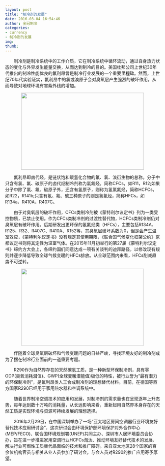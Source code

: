 ```yaml
---
layout: post
title: "制冷剂的发展"
date: 2016-03-04 16:54:46
author: 金冠制冷
categories: 
- currency
- 制冷剂的发展
img: 
thumb: 
---
```


　　制冷剂是制冷系统中的工作介质，它在制冷系统中循环流动，通过自身热力状态的变化与外界发生能量交换，从而达到制冷的目的。美国杜邦公司上世纪30年代推出的制冷性能优良的氟利昂曾是制冷行业发展的一个重要里程碑。然而，上世纪70年代实验证实，氟利昂中的氯或溴原子会对臭氧层产生强烈的破坏作用，从而导致对地球环境有害紫外线的增加。
<!--more-->

<div  align="center">    
<img src="http://www.jg-zl.com/assets/img/currency1.png" height="250px" width="400px">
</div>

　　氟利昂即卤代烃，是链状饱和碳氢化合物的氟、氯、溴衍生物的总称。分子中只含有氯、氟、碳原子的卤代烃制冷剂称为氯氟烃，简称CFCs，如R11，R12;如果分子中除了氯、氟、碳原子外，还含有氢原子，则称为氢氯氟烃，简称HCFCs，如R22，R141b;只含有氢、氟、碳三种原子的则是氢氟烃，简称HFCs，如R134a，R410A，R407C。

　　由于对臭氧层的破坏作用，CFCs类制冷剂被《蒙特利尔议定书》列为一类受控物质，已禁止使用。作为CFCs类制冷剂的过渡性替代物，HCFCs类制冷剂仍对臭氧层有破坏作用。后期研发出更环保的氢氟烃类（HFCs），主要包括R134A、R125、R32、R407C、R410A、R152等，其臭氧层破坏系数为0，但是会产生温室效应，《蒙特利尔议定书》没有规定其使用期限，《联合国气候变化框架公约》京都议定书则将其定性为温室气体。在2015年11月初举行的第27届《蒙特利尔议定书》缔约方大会上，各缔约国们同意达成一项有关谈判的迪拜路径，以修改现有规则并逐步降低导致全球气候变暖的HFCs排放。从全球范围内来看，HFCs削减趋势不可逆转。

<div  align="center">    
<img src="http://www.jg-zl.com/assets/img/currency2.png" height="250px" width="400px">
</div>

　　伴随着全球臭氧层破坏和气候变暖问题的日益严峻，寻找环境友好的制冷剂成为了摆在制冷行业面前的一道重要考题。

　　R290作为自然界存在的天然碳氢工质，是一种新型环保制冷剂，具有零ODP(臭氧消耗潜值)、GWP(全球变暖潜能值)极低的特性，被行业誉为“最有潜力的环保制冷剂”，是氟利昂类人工合成制冷剂的理想替代材料。目前，在德国等西方国家R290已经用于家用热水器和空调系统中。

　　随着世界制冷空调技术的应用和发展，对制冷剂的需求量也在呈现逐年上升态势，每年达到数十万吨的消耗量，从长远影响来看，重新起用自然界本身存在的天然工质是实现环境与资源可持续发展的理想选择。

　　2016年2月29日，在中国深圳举办了一场“亚太地区房间空调器行业环境友好替代技术应用研讨会”，这次研讨会由环境保护部环境保护对外合作中心(MEP/FECO)、联合国环境规划署(UNEP)共同主办、深圳市人居环境委员会协办，旨在进一步推进家用空调行业HCFCs淘汰、推动环境友好替代技术的发展、解决行业可燃性工质替代品面临的技术和推广障碍。来自亚太地区28个国家的百余位机构官员与相关从业人员参加了研讨会，与会人员对R290的推广应用寄予厚望。